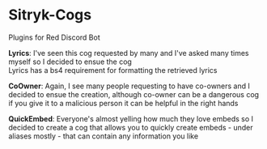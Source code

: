 # Sitryk-Cogs
Plugins for Red Discord Bot

**Lyrics**: I've seen this cog requested by many and I've asked many times myself so I decided to ensue the cog           
          Lyrics has a bs4 requirement for formatting the retrieved lyrics
          
**CoOwner**: Again, I see many people requesting to have co-owners and I decided to ensue the creation, although co-owner can be a dangerous cog if you give it to a malicious person it can be helpful in the right hands

**QuickEmbed**: Everyone's almost yelling how much they love embeds so I decided to create a cog that allows you to quickly create embeds - under aliases mostly - that can contain any information you like
